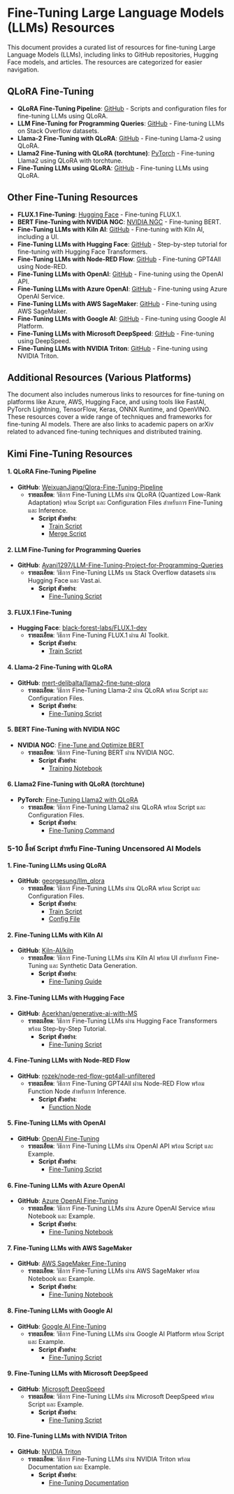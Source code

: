 # Fine-Tuning Large Language Models (LLMs) Resources

This document provides a curated list of resources for fine-tuning Large Language Models (LLMs), including links to GitHub repositories, Hugging Face models, and articles. The resources are categorized for easier navigation.

## QLoRA Fine-Tuning

- **QLoRA Fine-Tuning Pipeline**: [GitHub](https://github.com/WeixuanJiang/Qlora-Fine-Tuning-Pipeline) - Scripts and configuration files for fine-tuning LLMs using QLoRA.
- **LLM Fine-Tuning for Programming Queries**: [GitHub](https://github.com/Avani1297/LLM-Fine-Tuning-Project-for-Programming-Queries) - Fine-tuning LLMs on Stack Overflow datasets.
- **Llama-2 Fine-Tuning with QLoRA**: [GitHub](https://github.com/mert-delibalta/llama2-fine-tune-qlora) - Fine-tuning Llama-2 using QLoRA.
- **Llama2 Fine-Tuning with QLoRA (torchtune)**: [PyTorch](https://pytorch.org/torchtune/stable/tutorials/qlora_finetune.html) - Fine-tuning Llama2 using QLoRA with torchtune.
- **Fine-Tuning LLMs using QLoRA**: [GitHub](https://github.com/georgesung/llm_qlora) - Fine-tuning LLMs using QLoRA.

## Other Fine-Tuning Resources

- **FLUX.1 Fine-Tuning**: [Hugging Face](https://huggingface.co/black-forest-labs/FLUX.1-dev/discussions/196) - Fine-tuning FLUX.1.
- **BERT Fine-Tuning with NVIDIA NGC**: [NVIDIA NGC](https://catalog.ngc.nvidia.com/orgs/nvidia/containers/bert_workshop) - Fine-tuning BERT.
- **Fine-Tuning LLMs with Kiln AI**: [GitHub](https://github.com/Kiln-AI/kiln) - Fine-tuning with Kiln AI, including a UI.
- **Fine-Tuning LLMs with Hugging Face**: [GitHub](https://github.com/Acerkhan/generative-ai-with-MS) - Step-by-step tutorial for fine-tuning with Hugging Face Transformers.
- **Fine-Tuning LLMs with Node-RED Flow**: [GitHub](https://github.com/rozek/node-red-flow-gpt4all-unfiltered) - Fine-tuning GPT4All using Node-RED.
- **Fine-Tuning LLMs with OpenAI**: [GitHub](https://github.com/openai/openai-python/blob/main/examples/fine_tuning.py) - Fine-tuning using the OpenAI API.
- **Fine-Tuning LLMs with Azure OpenAI**: [GitHub](https://github.com/Azure/azure-ai-openai/blob/main/samples/fine_tuning.ipynb) - Fine-tuning using Azure OpenAI Service.
- **Fine-Tuning LLMs with AWS SageMaker**: [GitHub](https://github.com/aws/amazon-sagemaker-examples/blob/main/introduction_to_amazon_algorithms/transformers/transformers_fine_tuning.ipynb) - Fine-tuning using AWS SageMaker.
- **Fine-Tuning LLMs with Google AI**: [GitHub](https://github.com/googleapis/python-aiplatform/blob/main/samples/v1beta1/fine_tune_model_sample.py) - Fine-tuning using Google AI Platform.
- **Fine-Tuning LLMs with Microsoft DeepSpeed**: [GitHub](https://github.com/microsoft/DeepSpeed/blob/main/examples/fine_tune.py) - Fine-tuning using DeepSpeed.
- **Fine-Tuning LLMs with NVIDIA Triton**: [GitHub](https://github.com/NVIDIA/triton-inference-server/blob/main/docs/Training.md) - Fine-tuning using NVIDIA Triton.

## Additional Resources (Various Platforms)

The document also includes numerous links to resources for fine-tuning on platforms like Azure, AWS, Hugging Face, and using tools like FastAI, PyTorch Lightning, TensorFlow, Keras, ONNX Runtime, and OpenVINO. These resources cover a wide range of techniques and frameworks for fine-tuning AI models. There are also links to academic papers on arXiv related to advanced fine-tuning techniques and distributed training.

## Kimi Fine-Tuning Resources

#### **1. QLoRA Fine-Tuning Pipeline**
- **GitHub**: [WeixuanJiang/Qlora-Fine-Tuning-Pipeline](https://github.com/WeixuanJiang/Qlora-Fine-Tuning-Pipeline)  
  - **รายละเอียด**: วิธีการ Fine-Tuning LLMs ผ่าน QLoRA (Quantized Low-Rank Adaptation) พร้อม Script และ Configuration Files สำหรับการ Fine-Tuning และ Inference.  
    - **Script ตัวอย่าง**:  
      - [Train Script](https://github.com/WeixuanJiang/Qlora-Fine-Tuning-Pipeline/blob/main/scripts/run_training.bat)  
      - [Merge Script](https://github.com/WeixuanJiang/Qlora-Fine-Tuning-Pipeline/blob/main/scripts/run_merge_multiple_loras.bat)  

#### **2. LLM Fine-Tuning for Programming Queries**
- **GitHub**: [Avani1297/LLM-Fine-Tuning-Project-for-Programming-Queries](https://github.com/Avani1297/LLM-Fine-Tuning-Project-for-Programming-Queries)  
  - **รายละเอียด**: วิธีการ Fine-Tuning LLMs บน Stack Overflow datasets ผ่าน Hugging Face และ Vast.ai.  
    - **Script ตัวอย่าง**:  
      - [Fine-Tuning Script](https://github.com/Avani1297/LLM-Fine-Tuning-Project-for-Programming-Queries/blob/main/train.py)  

#### **3. FLUX.1 Fine-Tuning**
- **Hugging Face**: [black-forest-labs/FLUX.1-dev](https://huggingface.co/black-forest-labs/FLUX.1-dev/discussions/196)  
  - **รายละเอียด**: วิธีการ Fine-Tuning FLUX.1 ผ่าน AI Toolkit.  
    - **Script ตัวอย่าง**:  
      - [Train Script](https://github.com/ostris/ai-toolkit/blob/main/train_lora_flux_24gb.py)  

#### **4. Llama-2 Fine-Tuning with QLoRA**
- **GitHub**: [mert-delibalta/llama2-fine-tune-qlora](https://github.com/mert-delibalta/llama2-fine-tune-qlora)  
  - **รายละเอียด**: วิธีการ Fine-Tuning Llama-2 ผ่าน QLoRA พร้อม Script และ Configuration Files.  
    - **Script ตัวอย่าง**:  
      - [Fine-Tuning Script](https://github.com/mert-delibalta/llama2-fine-tune-qlora/blob/main/train.py)  

#### **5. BERT Fine-Tuning with NVIDIA NGC**
- **NVIDIA NGC**: [Fine-Tune and Optimize BERT](https://catalog.ngc.nvidia.com/orgs/nvidia/containers/bert_workshop)  
  - **รายละเอียด**: วิธีการ Fine-Tuning BERT ผ่าน NVIDIA NGC.  
    - **Script ตัวอย่าง**:  
      - [Training Notebook](https://catalog.ngc.nvidia.com/orgs/nvidia/containers/bert_workshop)  

#### **6. Llama2 Fine-Tuning with QLoRA (torchtune)**
- **PyTorch**: [Fine-Tuning Llama2 with QLoRA](https://pytorch.org/torchtune/stable/tutorials/qlora_finetune.html)  
  - **รายละเอียด**: วิธีการ Fine-Tuning Llama2 ผ่าน QLoRA พร้อม Script และ Configuration Files.  
    - **Script ตัวอย่าง**:  
      - [Fine-Tuning Command](https://pytorch.org/torchtune/stable/tutorials/qlora_finetune.html)

### 5-10 ลิ้งค์ Script สำหรับ Fine-Tuning Uncensored AI Models

#### **1. Fine-Tuning LLMs using QLoRA**
- **GitHub**: [georgesung/llm_qlora](https://github.com/georgesung/llm_qlora)  
  - **รายละเอียด**: วิธีการ Fine-Tuning LLMs ผ่าน QLoRA พร้อม Script และ Configuration Files.  
    - **Script ตัวอย่าง**:  
      - [Train Script](https://github.com/georgesung/llm_qlora/blob/main/train.py)  
      - [Config File](https://github.com/georgesung/llm_qlora/blob/main/configs/llama3_8b_chat_uncensored.yaml) 

#### **2. Fine-Tuning LLMs with Kiln AI**
- **GitHub**: [Kiln-AI/kiln](https://github.com/Kiln-AI/kiln)  
  - **รายละเอียด**: วิธีการ Fine-Tuning LLMs ผ่าน Kiln AI พร้อม UI สำหรับการ Fine-Tuning และ Synthetic Data Generation.  
    - **Script ตัวอย่าง**:  
      - [Fine-Tuning Guide](https://github.com/Kiln-AI/kiln/blob/main/guides/Fine%20Tuning%20LLM%20Models%20Guide.md) 

#### **3. Fine-Tuning LLMs with Hugging Face**
- **GitHub**: [Acerkhan/generative-ai-with-MS](https://github.com/Acerkhan/generative-ai-with-MS/blob/main/18-fine-tuning/README.md)  
  - **รายละเอียด**: วิธีการ Fine-Tuning LLMs ผ่าน Hugging Face Transformers พร้อม Step-by-Step Tutorial.  
    - **Script ตัวอย่าง**:  
      - [Fine-Tuning Script](https://github.com/Acerkhan/generative-ai-with-MS/blob/main/18-fine-tuning/README.md) 

#### **4. Fine-Tuning LLMs with Node-RED Flow**
- **GitHub**: [rozek/node-red-flow-gpt4all-unfiltered](https://github.com/rozek/node-red-flow-gpt4all-unfiltered)  
  - **รายละเอียด**: วิธีการ Fine-Tuning GPT4All ผ่าน Node-RED Flow พร้อม Function Node สำหรับการ Inference.  
    - **Script ตัวอย่าง**:  
      - [Function Node](https://github.com/rozek/node-red-flow-gpt4all-unfiltered/blob/main/GPT4All-unfiltered-Function.json) 

#### **5. Fine-Tuning LLMs with OpenAI**
- **GitHub**: [OpenAI Fine-Tuning](https://github.com/openai/openai-python/blob/main/examples/fine_tuning.py)  
  - **รายละเอียด**: วิธีการ Fine-Tuning LLMs ผ่าน OpenAI API พร้อม Script และ Example.  
    - **Script ตัวอย่าง**:  
      - [Fine-Tuning Script](https://github.com/openai/openai-python/blob/main/examples/fine_tuning.py) 

#### **6. Fine-Tuning LLMs with Azure OpenAI**
- **GitHub**: [Azure OpenAI Fine-Tuning](https://github.com/Azure/azure-ai-openai/blob/main/samples/fine_tuning.ipynb)  
  - **รายละเอียด**: วิธีการ Fine-Tuning LLMs ผ่าน Azure OpenAI Service พร้อม Notebook และ Example.  
    - **Script ตัวอย่าง**:  
      - [Fine-Tuning Notebook](https://github.com/Azure/azure-ai-openai/blob/main/samples/fine_tuning.ipynb) 

#### **7. Fine-Tuning LLMs with AWS SageMaker**
- **GitHub**: [AWS SageMaker Fine-Tuning](https://github.com/aws/amazon-sagemaker-examples/blob/main/introduction_to_amazon_algorithms/transformers/transformers_fine_tuning.ipynb)  
  - **รายละเอียด**: วิธีการ Fine-Tuning LLMs ผ่าน AWS SageMaker พร้อม Notebook และ Example.  
    - **Script ตัวอย่าง**:  
      - [Fine-Tuning Notebook](https://github.com/aws/amazon-sagemaker-examples/blob/main/introduction_to_amazon_algorithms/transformers/transformers_fine_tuning.ipynb) 

#### **8. Fine-Tuning LLMs with Google AI**
- **GitHub**: [Google AI Fine-Tuning](https://github.com/googleapis/python-aiplatform/blob/main/samples/v1beta1/fine_tune_model_sample.py)  
  - **รายละเอียด**: วิธีการ Fine-Tuning LLMs ผ่าน Google AI Platform พร้อม Script และ Example.  
    - **Script ตัวอย่าง**:  
      - [Fine-Tuning Script](https://github.com/googleapis/python-aiplatform/blob/main/samples/v1beta1/fine_tune_model_sample.py) 

#### **9. Fine-Tuning LLMs with Microsoft DeepSpeed**
- **GitHub**: [Microsoft DeepSpeed](https://github.com/microsoft/DeepSpeed/blob/main/examples/fine_tune.py)  
  - **รายละเอียด**: วิธีการ Fine-Tuning LLMs ผ่าน Microsoft DeepSpeed พร้อม Script และ Example.  
    - **Script ตัวอย่าง**:  
      - [Fine-Tuning Script](https://github.com/microsoft/DeepSpeed/blob/main/examples/fine_tune.py) 

#### **10. Fine-Tuning LLMs with NVIDIA Triton**
- **GitHub**: [NVIDIA Triton](https://github.com/NVIDIA/triton-inference-server/blob/main/docs/Training.md)  
  - **รายละเอียด**: วิธีการ Fine-Tuning LLMs ผ่าน NVIDIA Triton พร้อม Documentation และ Example.  
    - **Script ตัวอย่าง**:  
      - [Fine-Tuning Documentation](https://github.com/NVIDIA/triton-inference-server/blob/main/docs/Training.md)
